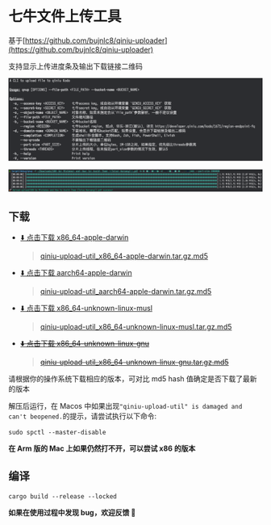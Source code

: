 # 七牛文件上传工具

基于[https://github.com/bujnlc8/qiniu-uploader](https://github.com/bujnlc8/qiniu-uploader)

支持显示上传进度条及输出下载链接二维码

![](./snapshots/help.png)

![](./snapshots/snapshot.png)

## 下载

- [⬇️ 点击下载 x86_64-apple-darwin](https://github.com/bujnlc8/qiniu-upload-util/releases/download/0.1.0/qiniu-upload-util_x86_64-apple-darwin.tar.gz)

  > [qiniu-upload-util_x86_64-apple-darwin.tar.gz.md5](https://github.com/bujnlc8/qiniu-upload-util/releases/download/0.1.0/qiniu-upload-util_x86_64-apple-darwin.tar.gz.md5)

- [⬇️ 点击下载 aarch64-apple-darwin](https://github.com/bujnlc8/qiniu-upload-util/releases/download/0.1.0/qiniu-upload-util_aarch64-apple-darwin.tar.gz)

  > [qiniu-upload-util_aarch64-apple-darwin.tar.gz.md5](https://github.com/bujnlc8/qiniu-upload-util/releases/download/0.1.0/qiniu-upload-util_aarch64-apple-darwin.tar.gz.md5)

- [⬇️ 点击下载 x86_64-unknown-linux-musl](https://github.com/bujnlc8/qiniu-upload-util/releases/download/0.1.0/qiniu-upload-util_x86_64-unknown-linux-musl.tar.gz)

  > [qiniu-upload-util_x86_64-unknown-linux-musl.tar.gz.md5](https://github.com/bujnlc8/qiniu-upload-util/releases/download/0.1.0/qiniu-upload-util_x86_64-unknown-linux-musl.tar.gz.md5)

- ~~[⬇️ 点击下载 x86_64-unknown-linux-gnu](https://github.com/bujnlc8/qiniu-upload-util/releases/download/0.1.0/qiniu-upload-util_x86_64-unknown-linux-gnu.tar.gz)~~

  > ~~[qiniu-upload-util_x86_64-unknown-linux-gnu.tar.gz.md5](https://github.com/bujnlc8/qiniu-upload-util/releases/download/0.1.0/qiniu-upload-util_x86_64-unknown-linux-gnu.tar.gz.md5)~~

请根据你的操作系统下载相应的版本，可对比 md5 hash 值确定是否下载了最新的版本

解压后运行，在 Macos 中如果出现`"qiniu-upload-util" is damaged and can't beopened.`的提示，请尝试执行以下命令:

```
sudo spctl --master-disable
```

**在 Arm 版的 Mac 上如果仍然打不开，可以尝试 x86 的版本**

## 编译

```
cargo build --release --locked
```

**如果在使用过程中发现 bug，欢迎反馈 👏**
